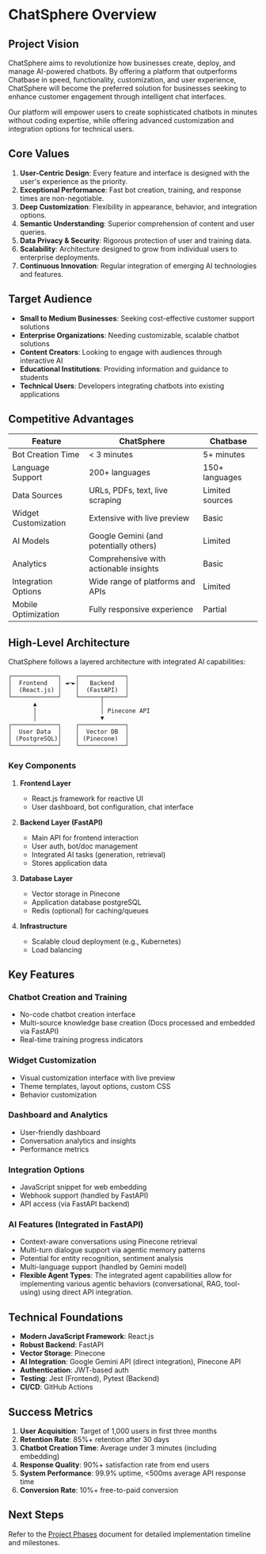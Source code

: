 # ChatSphere Overview

## Project Vision

ChatSphere aims to revolutionize how businesses create, deploy, and manage AI-powered chatbots. By offering a platform that outperforms Chatbase in speed, functionality, customization, and user experience, ChatSphere will become the preferred solution for businesses seeking to enhance customer engagement through intelligent chat interfaces.

Our platform will empower users to create sophisticated chatbots in minutes without coding expertise, while offering advanced customization and integration options for technical users.

## Core Values

1. **User-Centric Design**: Every feature and interface is designed with the user's experience as the priority.
2. **Exceptional Performance**: Fast bot creation, training, and response times are non-negotiable.
3. **Deep Customization**: Flexibility in appearance, behavior, and integration options.
4. **Semantic Understanding**: Superior comprehension of content and user queries.
5. **Data Privacy & Security**: Rigorous protection of user and training data.
6. **Scalability**: Architecture designed to grow from individual users to enterprise deployments.
7. **Continuous Innovation**: Regular integration of emerging AI technologies and features.

## Target Audience

- **Small to Medium Businesses**: Seeking cost-effective customer support solutions
- **Enterprise Organizations**: Needing customizable, scalable chatbot solutions
- **Content Creators**: Looking to engage with audiences through interactive AI
- **Educational Institutions**: Providing information and guidance to students
- **Technical Users**: Developers integrating chatbots into existing applications

## Competitive Advantages

| Feature | ChatSphere | Chatbase |
|---------|------------|----------|
| Bot Creation Time | &lt; 3 minutes | 5+ minutes |
| Language Support | 200+ languages | 150+ languages |
| Data Sources | URLs, PDFs, text, live scraping | Limited sources |
| Widget Customization | Extensive with live preview | Basic |
| AI Models | Google Gemini (and potentially others) | Limited |
| Analytics | Comprehensive with actionable insights | Basic |
| Integration Options | Wide range of platforms and APIs | Limited |
| Mobile Optimization | Fully responsive experience | Partial |

## High-Level Architecture

ChatSphere follows a layered architecture with integrated AI capabilities:

```
┌─────────────┐    ┌─────────────┐
│  Frontend   │ ◄─►│   Backend   │
│  (React.js) │    │  (FastAPI)  │
└─────────────┘    └──────┬──────┘
       ▲                  │
       │                  │ Pinecone API
       │                  ▼
┌─────────────┐    ┌─────────────┐
│  User Data  │    │  Vector DB  │
│ (PostgreSQL)│    │ (Pinecone)  │
└─────────────┘    └─────────────┘
```

### Key Components

1. **Frontend Layer**
   - React.js framework for reactive UI
   - User dashboard, bot configuration, chat interface

2. **Backend Layer (FastAPI)**
   - Main API for frontend interaction
   - User auth, bot/doc management
   - Integrated AI tasks (generation, retrieval)
   - Stores application data 

3. **Database Layer**
   - Vector storage in Pinecone
   - Application database postgreSQL
   - Redis (optional) for caching/queues

4. **Infrastructure**
   - Scalable cloud deployment (e.g., Kubernetes)
   - Load balancing

## Key Features

### Chatbot Creation and Training
- No-code chatbot creation interface
- Multi-source knowledge base creation (Docs processed and embedded via FastAPI)
- Real-time training progress indicators

### Widget Customization
- Visual customization interface with live preview
- Theme templates, layout options, custom CSS
- Behavior customization

### Dashboard and Analytics
- User-friendly dashboard
- Conversation analytics and insights
- Performance metrics

### Integration Options
- JavaScript snippet for web embedding
- Webhook support (handled by FastAPI)
- API access (via FastAPI backend)

### AI Features (Integrated in FastAPI)
- Context-aware conversations using Pinecone retrieval
- Multi-turn dialogue support via agentic memory patterns
- Potential for entity recognition, sentiment analysis
- Multi-language support (handled by Gemini model)
- **Flexible Agent Types**: The integrated agent capabilities allow for implementing various agentic behaviors (conversational, RAG, tool-using) using direct API integration.

## Technical Foundations

- **Modern JavaScript Framework**: React.js
- **Robust Backend**: FastAPI
- **Vector Storage**: Pinecone
- **AI Integration**: Google Gemini API (direct integration), Pinecone API
- **Authentication**: JWT-based auth
- **Testing**: Jest (Frontend), Pytest (Backend)
- **CI/CD**: GitHub Actions

## Success Metrics

1. **User Acquisition**: Target of 1,000 users in first three months
2. **Retention Rate**: 85%+ retention after 30 days
3. **Chatbot Creation Time**: Average under 3 minutes (including embedding)
4. **Response Quality**: 90%+ satisfaction rate from end users
5. **System Performance**: 99.9% uptime, &lt;500ms average API response time
6. **Conversion Rate**: 10%+ free-to-paid conversion

## Next Steps

Refer to the [Project Phases](./02-project-phases.md) document for detailed implementation timeline and milestones. 